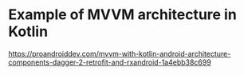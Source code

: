# Example of MVVM architecture in Kotlin
https://proandroiddev.com/mvvm-with-kotlin-android-architecture-components-dagger-2-retrofit-and-rxandroid-1a4ebb38c699
